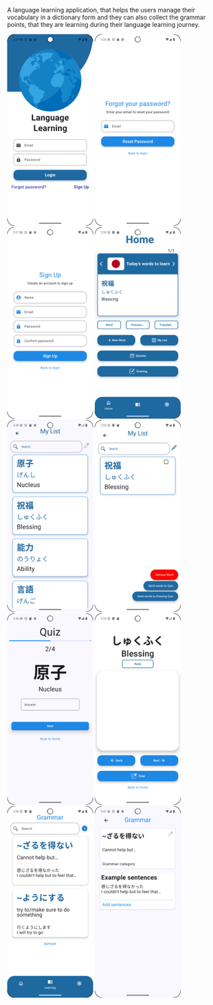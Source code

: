 A language learning application, that helps the users manage their vocabulary in a dictionary form and they can also collect the grammar points, that they are learning during their language learning journey.
<p float="left">
  <img src="app/screenshots/Login.PNG" width="200" />
  <img src="app/screenshots/ForgotPassword.png" width="200" />
  <img src="app/screenshots/CreateAnccount.png" width="200" />
  <img src="app/screenshots/newdashboard.png" width="200" />
  <img src="app/screenshots/MyList.png" width="200" />
  <img src="app/screenshots/renewedMylist.png" width="200" />
  <img src="app/screenshots/Quiz.png" width="200" />
  <img src="app/screenshots/drawingquiz.png" width="200" />
  <img src="app/screenshots/grammars.png" width="200" />
  <img src="app/screenshots/Grammar details.png" width="200" />
</p>


